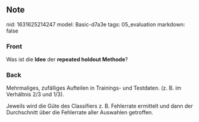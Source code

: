 ## Note
nid: 1631625214247
model: Basic-d7a3e
tags: 05_evaluation
markdown: false

### Front
Was ist die <b>Idee</b> der <b>repeated holdout Methode</b>?

### Back
Mehrmaliges, zufälliges Aufteilen in Trainings- und Testdaten. (z.
B. im Verhältnis 2/3 und 1/3).
<div>
  Jeweils wird die Güte des Classifiers z. B. Fehlerrate ermittelt
  und dann der Durchschnitt über die Fehlerrate aller Auswahlen
  getroffen.
</div>

